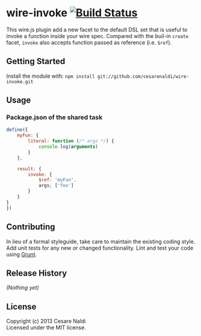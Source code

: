 # wire-invoke [![Build Status](https://secure.travis-ci.org/cesarenaldi/wire-invoke.png?branch=master)](http://travis-ci.org/cesarenaldi/wire-invoke)

This wire.js plugin add a new facet to the default DSL set that is useful to invoke a function inside your wire spec. Compared with the buil-in `create` facet, `invoke` also accepts function passed as reference (i.e. `$ref`).

## Getting Started
Install the module with: `npm install git://github.com/cesarenaldi/wire-invoke.git`

## Usage

### Package.json of the shared task

```javascript
define({
	myFun: {
		literal: function (/* args */) {
			console.log(arguments)
		}
	},

	result: {
		invoke: {
			$ref: 'myFun',
			args; ['foo']
		}
	}
}
})
```

## Contributing
In lieu of a formal styleguide, take care to maintain the existing coding style. Add unit tests for any new or changed functionality. Lint and test your code using [Grunt](http://gruntjs.com/).

## Release History
_(Nothing yet)_

## License
Copyright (c) 2013 Cesare Naldi  
Licensed under the MIT license.
